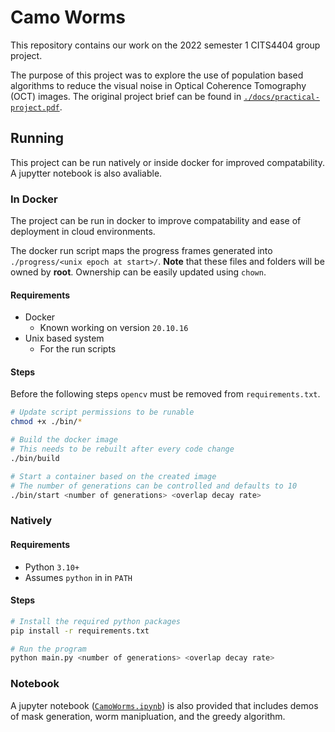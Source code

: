 # Camo Worms

This repository contains our work on the 2022 semester 1 CITS4404 group project.

The purpose of this project was to explore the use of population based algorithms to reduce the visual noise in Optical Coherence Tomography (OCT) images.
The original project brief can be found in [`./docs/practical-project.pdf`](./docs/practical-project.pdf).

## Running

This project can be run natively or inside docker for improved compatability.
A jupytter notebook is also avaliable.

### In Docker

The project can be run in docker to improve compatability and ease of deployment in cloud environments.

The docker run script maps the progress frames generated into `./progress/<unix epoch at start>/`.
**Note** that these files and folders will be owned by **root**.
Ownership can be easily updated using `chown`.

#### Requirements

- Docker
    - Known working on version `20.10.16`
- Unix based system
    - For the run scripts

#### Steps

Before the following steps `opencv` must be removed from `requirements.txt`.

```bash
# Update script permissions to be runable
chmod +x ./bin/*

# Build the docker image
# This needs to be rebuilt after every code change
./bin/build

# Start a container based on the created image
# The number of generations can be controlled and defaults to 10
./bin/start <number of generations> <overlap decay rate>
```

### Natively

#### Requirements

- Python `3.10+`
- Assumes `python` in in `PATH`

#### Steps

```bash
# Install the required python packages
pip install -r requirements.txt

# Run the program
python main.py <number of generations> <overlap decay rate>
```

### Notebook

A jupyter notebook ([`CamoWorms.ipynb`](./CamoWorms.ipynb)) is also provided that includes demos of mask generation, worm manipluation, and the greedy algorithm.
